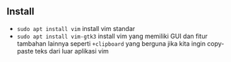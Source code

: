 ## Install
- `sudo apt install vim` install vim standar
- `sudo apt install vim-gtk3` install vim yang memiliki GUI dan fitur tambahan lainnya seperti `+clipboard` yang berguna jika kita ingin copy-paste teks dari luar aplikasi vim
